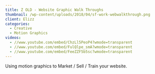 ```yaml
---
title: Z OLD - Website Graphic Walk Throughs
thumbnail: /wp-content/uploads/2018/04/sf-work-webwalkthrough.png
client: Elizz
categories:
  - Creative
  - Motion Graphics
videos:
  - //www.youtube.com/embed/ChzLl5PeoP4?wmode=transparent
  - //www.youtube.com/embed/FulQlpe_smA?wmode=transparent
  - //www.youtube.com/embed/FeeZZF5b5sc?wmode=transparent
---
```

<p>
 Using motion graphics to Market / Sell / Train
                              your website.
</p>

